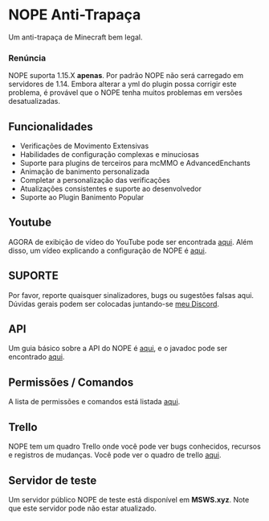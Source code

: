 # NOPE Anti-Trapaça

Um anti-trapaça de Minecraft bem legal.

### Renúncia

NOPE suporta 1.15.X **apenas**. Por padrão NOPE não será carregado em servidores
de 1.14. Embora alterar a yml do plugin possa corrigir este problema, é provável
que o NOPE tenha muitos problemas em versões desatualizadas.

## Funcionalidades

- Verificações de Movimento Extensivas
- Habilidades de configuração complexas e minuciosas
- Suporte para plugins de terceiros para mcMMO e AdvancedEnchants
- Animação de banimento personalizada
- Completar a personalização das verificações
- Atualizações consistentes e suporte ao desenvolvedor
- Suporte ao Plugin Banimento Popular

## Youtube

AGORA de exibição de vídeo do YouTube pode ser encontrada
[aqui](https://www.youtube.com/watch?v=QNumBz-Phwg). Além disso, um vídeo
explicando a configuração de NOPE é
[aqui](https://www.youtube.com/watch?v=XVuXKsJEAkQ).

## SUPORTE

Por favor, reporte quaisquer sinalizadores, bugs ou sugestões falsas aqui.
Dúvidas gerais podem ser colocadas juntando-se
[meu Discord](https://nope.msws.xyz/discord).

## API

Um guia básico sobre a API do NOPE é
[aqui](https://github.com/MSWS/NOPE/wiki/API), e o javadoc pode ser encontrado
[aqui](http://docs.msws.xyz).

## Permissões / Comandos

A lista de permissões e comandos está listada
[aqui](https://github.com/MSWS/NOPE/wiki/Permissions).

## Trello

NOPE tem um quadro Trello onde você pode ver bugs conhecidos, recursos e
registros de mudanças. Você pode ver o quadro de trello
[aqui](https://nope.msws.xyz/trello).

## Servidor de teste

Um servidor público NOPE de teste está disponível em **MSWS.xyz**. Note que este
servidor pode não estar atualizado.
